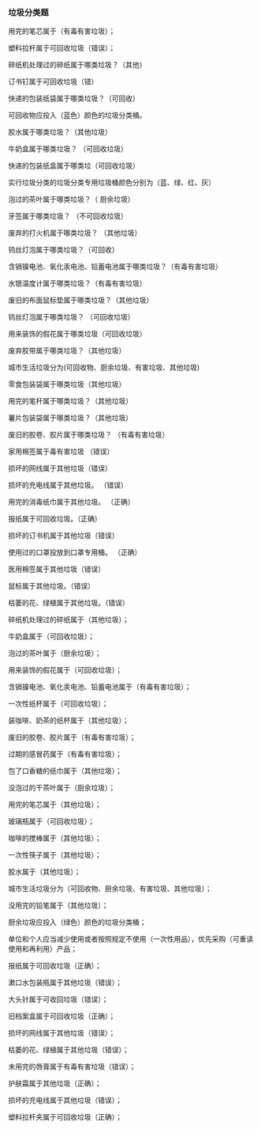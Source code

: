 ### 垃圾分类题

用完的笔芯属于（有毒有害垃圾）；

塑料拉杆属于可回收垃圾（错误）；

碎纸机处理过的碎纸属于哪类垃圾？（其他）

订书钉属于可回收垃圾（错）

快递的包装纸袋属于哪类垃圾？（可回收）

可回收物应投入（蓝色）颜色的垃圾分类桶。

胶水属于哪类垃圾？（其他垃圾）

牛奶盒属于哪类垃圾？ （可回收垃圾）

快递的包装纸盒属于哪类垃（可回收垃圾）

实行垃圾分类的垃圾分类专用垃圾桶颜色分别为（蓝、绿、红、灰）

泡过的茶叶属于哪类垃圾？（ 厨余垃圾）

牙签属于哪类垃圾？ （不可回收垃圾）

废弃的打火机属于哪类垃圾？ （其他垃圾）

钨丝灯泡属于哪类垃圾？（可回收）

含镉镍电池、氧化汞电池、铅蓄电池属于哪类垃圾？（有毒有害垃圾）

水银温度计属于哪类垃圾？（有毒有害垃圾）

废旧的布面鼠标垫属于哪类垃圾？（其他垃圾）

钨丝灯泡属于哪类垃圾？ （可回收垃圾）

用来装饰的假花属于哪类垃圾（可回收垃圾）

废弃胶带属于哪类垃圾？（其他垃圾）

城市生活垃圾分为(可回收物、厨余垃圾、有害垃圾、其他垃圾)

零食包装袋属于哪类垃圾（其他垃圾）

用完的笔杆属于哪类垃圾？（其他垃圾）

薯片包装袋属于哪类垃圾？（其他垃圾）

废旧的胶卷、胶片属于哪类垃圾？ （有毒有害垃圾）

家用棉签属于毒有害垃圾 （错误）

损坏的网线属于其他垃圾（错误）

损坏的充电线属于其他垃圾。 （错误）

用完的消毒纸巾属于其他垃圾。 （正确）

报纸属于可回收垃圾。（正确）

 损坏的订书机属于其他垃圾（错误）

使用过的口罩投放到口罩专用桶。 （正确）

医用棉签属于其他垃圾（错误）

鼠标属于其他垃圾。（错误）

枯萎的花、绿植属于其他垃圾。（错误）

碎纸机处理过的碎纸属于（其他垃圾）；

牛奶盒属于（可回收垃圾）；

泡过的茶叶属于（厨余垃圾）；

用来装饰的假花属于（可回收垃圾）；

含镉镍电池、氧化汞电池、铅蓄电池属于（有毒有害垃圾）；

一次性纸杯属于（可回收垃圾）；

装咖啡、奶茶的纸杯属于（其他垃圾）；

废旧的胶卷、胶片属于（有毒有害垃圾）；

过期的感冒药属于（有毒有害垃圾）；

包了口香糖的纸巾属于（其他垃圾）；

没泡过的干茶叶属于（厨余垃圾）；

用完的笔芯属于（其他垃圾）；

玻璃瓶属于（可回收垃圾）；

咖啡的搅棒属于（其他垃圾）；

一次性筷子属于（其他垃圾）；

胶水属于（其他垃圾）；

城市生活垃圾分为（可回收物、厨余垃圾、有害垃圾、其他垃圾）；

没用完的铅笔属于（其他垃圾）；

厨余垃圾应投入（绿色）颜色的垃圾分类桶；

单位和个人应当减少使用或者按照规定不使用（一次性用品），优先采购（可重读使用和再利用）产品；

报纸属于可回收垃圾（正确）；

漱口水包装瓶属于其他垃圾（错误）；

大头针属于可收回垃圾（错误）；

旧档案盒属于可回收垃圾（正确）；

损坏的网线属于其他垃圾（错误）；

枯萎的花、绿植属于其他垃圾（错误）；

未用完的唇膏属于有毒有害垃圾（错误）；

护肤霜属于其他垃圾（正确）；

损坏的充电线属于其他垃圾（错误）；

塑料拉杆夹属于可回收垃圾（正确）；